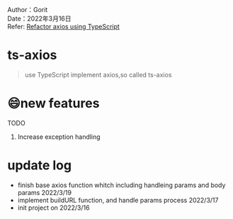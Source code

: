 Author：Gorit   
Date：2022年3月16日    
Refer: [Refactor axios using TypeScript](https://coding.imooc.com/class/330.html)  

# ts-axios  
> use TypeScript implement axios,so called ts-axios  

# 😄new features  
TODO  
1. Increase exception handling

# update log
- finish base axios function whitch including handleing params and body params 2022/3/19
- implement buildURL function, and handle params process 2022/3/17
- init project on 2022/3/16